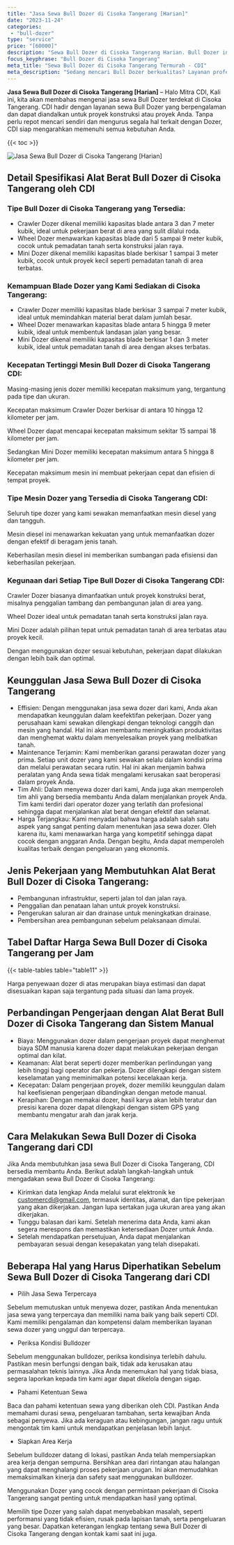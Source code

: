 ```yaml
---
title: "Jasa Sewa Bull Dozer di Cisoka Tangerang [Harian]"
date: "2023-11-24"
categories:
 - "bull-dozer"
type: "service"
price: "[60000]"
description: "Sewa Bull Dozer di Cisoka Tangerang Harian. Bull Dozer ini merupakan pilihan tepat dalam proyek pembangunan sebagai peralatan konstruksi berkualitas tinggi dan produktif. Dapatkan informasi lengkap dengan menghubungi kami."
focus_keyphrase: "Bull Dozer di Cisoka Tangerang"
meta_title: "Sewa Bull Dozer di Cisoka Tangerang Termurah - CDI"
meta_description: "Sedang mencari Bull Dozer berkualitas? Layanan profesional kami siap melayani dengan solusi optimal. Klik untuk info lebih lanjut."
---
```


**Jasa Sewa Bull Dozer di Cisoka Tangerang [Harian]** – Halo Mitra CDI, Kali ini, kita akan membahas mengenai jasa sewa Bull Dozer terdekat di Cisoka Tangerang. CDI hadir dengan layanan sewa Bull Dozer yang berpengalaman dan dapat diandalkan untuk proyek konstruksi atau proyek Anda. Tanpa perlu repot mencari sendiri dan mengurus segala hal terkait dengan Dozer, CDI siap mengarahkan memenuhi semua kebutuhan Anda.

{{< toc >}}

![Jasa Sewa Bull Dozer di Cisoka Tangerang [Harian]](/images/bull-dozer/bull-dozer-28.jpg)

## Detail Spesifikasi Alat Berat Bull Dozer di Cisoka Tangerang oleh CDI

### Tipe Bull Dozer di Cisoka Tangerang yang Tersedia:

*   Crawler Dozer dikenal memiliki kapasitas blade antara 3 dan 7 meter kubik, ideal untuk pekerjaan berat di area yang sulit dilalui roda.
*   Wheel Dozer menawarkan kapasitas blade dari 5 sampai 9 meter kubik, cocok untuk pemadatan tanah serta konstruksi jalan raya.
*   Mini Dozer dikenal memiliki kapasitas blade berkisar 1 sampai 3 meter kubik, cocok untuk proyek kecil seperti pemadatan tanah di area terbatas.

### Kemampuan Blade Dozer yang Kami Sediakan di Cisoka Tangerang:

*   Crawler Dozer memiliki kapasitas blade berkisar 3 sampai 7 meter kubik, ideal untuk memindahkan material berat dalam jumlah besar.
*   Wheel Dozer menawarkan kapasitas blade antara 5 hingga 9 meter kubik, ideal untuk membentuk landasan jalan yang besar.
*   Mini Dozer dikenal memiliki kapasitas blade berkisar 1 dan 3 meter kubik, ideal untuk pemadatan tanah di area dengan akses terbatas.

### Kecepatan Tertinggi Mesin Bull Dozer di Cisoka Tangerang CDI:

Masing-masing jenis dozer memiliki kecepatan maksimum yang, tergantung pada tipe dan ukuran.

Kecepatan maksimum Crawler Dozer berkisar di antara 10 hingga 12 kilometer per jam.

Wheel Dozer dapat mencapai kecepatan maksimum sekitar 15 sampai 18 kilometer per jam.

Sedangkan Mini Dozer memiliki kecepatan maksimum antara 5 hingga 8 kilometer per jam.

Kecepatan maksimum mesin ini membuat pekerjaan cepat dan efisien di tempat proyek.

### Tipe Mesin Dozer yang Tersedia di Cisoka Tangerang CDI:

Seluruh tipe dozer yang kami sewakan memanfaatkan mesin diesel yang dan tangguh.

Mesin diesel ini menawarkan kekuatan yang untuk memanfaatkan dozer dengan efektif di beragam jenis tanah.

Keberhasilan mesin diesel ini memberikan sumbangan pada efisiensi dan keberhasilan pekerjaan.

### Kegunaan dari Setiap Tipe Bull Dozer di Cisoka Tangerang CDI:

Crawler Dozer biasanya dimanfaatkan untuk proyek konstruksi berat, misalnya penggalian tambang dan pembangunan jalan di area yang.

Wheel Dozer ideal untuk pemadatan tanah serta konstruksi jalan raya.

Mini Dozer adalah pilihan tepat untuk pemadatan tanah di area terbatas atau proyek kecil.

Dengan menggunakan dozer sesuai kebutuhan, pekerjaan dapat dilakukan dengan lebih baik dan optimal.

## Keunggulan Jasa Sewa Bull Dozer di Cisoka Tangerang

*   Effisien: Dengan menggunakan jasa sewa dozer dari kami, Anda akan mendapatkan keunggulan dalam keefektifan pekerjaan. Dozer yang perusahaan kami sewakan dilengkapi dengan teknologi canggih dan mesin yang handal. Hal ini akan membantu meningkatkan produktivitas dan menghemat waktu dalam menyelesaikan proyek yang melibatkan tanah.
*   Maintenance Terjamin: Kami memberikan garansi perawatan dozer yang prima. Setiap unit dozer yang kami sewakan selalu dalam kondisi prima dan melalui perawatan secara rutin. Hal ini akan menjamin bahwa peralatan yang Anda sewa tidak mengalami kerusakan saat beroperasi dalam proyek Anda.
*   Tim Ahli: Dalam menyewa dozer dari kami, Anda juga akan memperoleh tim ahli yang bersedia membantu Anda dalam menjalankan proyek Anda. Tim kami terdiri dari operator dozer yang terlatih dan profesional sehingga dapat menjalankan alat berat dengan efektif dan selamat.
*   Harga Terjangkau: Kami menyadari bahwa harga adalah salah satu aspek yang sangat penting dalam menentukan jasa sewa dozer. Oleh karena itu, kami menawarkan harga yang kompetitif sehingga dapat cocok dengan anggaran Anda. Dengan begitu, Anda dapat memperoleh kualitas terbaik dengan pengeluaran yang ekonomis.

## Jenis Pekerjaan yang Membutuhkan Alat Berat Bull Dozer di Cisoka Tangerang:

*   Pembangunan infrastruktur, seperti jalan tol dan jalan raya.
*   Penggalian dan penataan lahan untuk proyek konstruksi.
*   Pengerukan saluran air dan drainase untuk meningkatkan drainase.
*   Pembersihan area pembangunan sebelum pelaksanaan dimulai.

## Tabel Daftar Harga Sewa Bull Dozer di Cisoka Tangerang per Jam

{{< table-tables table="table11" >}}

Harga penyewaan dozer di atas merupakan biaya estimasi dan dapat disesuaikan kapan saja tergantung pada situasi dan lama proyek.

## Perbandingan Pengerjaan dengan Alat Berat Bull Dozer di Cisoka Tangerang dan Sistem Manual

*   Biaya: Menggunakan dozer dalam pengerjaan proyek dapat menghemat biaya SDM manusia karena dozer dapat melakukan pekerjaan dengan optimal dan kilat.
*   Keamanan: Alat berat seperti dozer memberikan perlindungan yang lebih tinggi bagi operator dan pekerja. Dozer dilengkapi dengan sistem keselamatan yang meminimalkan potensi kecelakaan kerja.
*   Kecepatan: Dalam pengerjaan proyek, dozer memiliki keunggulan dalam hal keefisienan pengerjaan dibandingkan dengan metode manual.
*   Kerapihan: Dengan memakai dozer, hasil karya akan lebih teratur dan presisi karena dozer dapat dilengkapi dengan sistem GPS yang membantu mengatur arah dan jarak kerja.

## Cara Melakukan Sewa Bull Dozer di Cisoka Tangerang dari CDI

Jika Anda membutuhkan jasa sewa Bull Dozer di Cisoka Tangerang, CDI bersedia membantu Anda. Berikut adalah langkah-langkah untuk mengadakan sewa Bull Dozer di Cisoka Tangerang:

*   Kirimkan data lengkap Anda melalui surat elektronik ke customercdi@gmail.com, termasuk identitas, alamat, dan tipe pekerjaan yang akan dikerjakan. Jangan lupa sertakan juga ukuran area yang akan dikerjakan.
*   Tunggu balasan dari kami. Setelah menerima data Anda, kami akan segera merespons dan memastikan ketersediaan Dozer untuk Anda.
*   Setelah mendapatkan persetujuan, Anda dapat menjalankan pembayaran sesuai dengan kesepakatan yang telah disepakati.

## Beberapa Hal yang Harus Diperhatikan Sebelum Sewa Bull Dozer di Cisoka Tangerang dari CDI

*   Pilih Jasa Sewa Terpercaya

Sebelum memutuskan untuk menyewa dozer, pastikan Anda menentukan jasa sewa yang terpercaya dan memiliki nama baik yang baik seperti CDI. Kami memiliki pengalaman dan kompetensi dalam memberikan layanan sewa dozer yang unggul dan terpercaya.
*   Periksa Kondisi Bulldozer

Sebelum menggunakan bulldozer, periksa kondisinya terlebih dahulu. Pastikan mesin berfungsi dengan baik, tidak ada kerusakan atau permasalahan teknis lainnya. Jika Anda menemukan hal yang tidak biasa, segera laporkan kepada tim kami agar dapat dikelola dengan sigap.
*   Pahami Ketentuan Sewa

Baca dan pahami ketentuan sewa yang diberikan oleh CDI. Pastikan Anda memahami durasi sewa, pengeluaran tambahan, serta kewajiban Anda sebagai penyewa. Jika ada keraguan atau kebingungan, jangan ragu untuk mengontak tim kami untuk mendapatkan penjelasan lebih lanjut.
*   Siapkan Area Kerja

Sebelum bulldozer datang di lokasi, pastikan Anda telah mempersiapkan area kerja dengan sempurna. Bersihkan area dari rintangan atau halangan yang dapat menghalangi proses pekerjaan urugan. Ini akan memudahkan memaksimalkan kinerja dan safety saat menggunakan bulldozer.

Menggunakan Dozer yang cocok dengan permintaan pekerjaan di Cisoka Tangerang sangat penting untuk mendapatkan hasil yang optimal.

Memilih tipe Dozer yang salah dapat menyebabkan masalah, seperti performansi yang tidak efisien, rusak pada lapisan tanah, serta pengeluaran yang besar. Dapatkan keterangan lengkap tentang sewa Bull Dozer di Cisoka Tangerang dengan kontak kami saat ini juga.